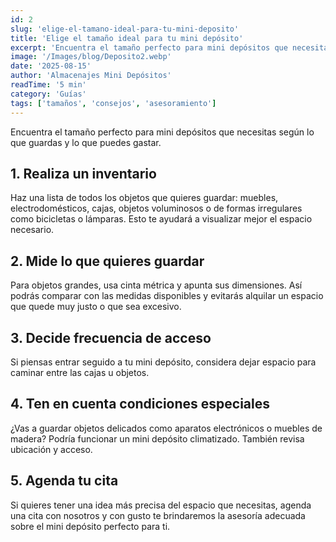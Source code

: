 ```yaml
---
id: 2
slug: 'elige-el-tamano-ideal-para-tu-mini-deposito'
title: 'Elige el tamaño ideal para tu mini depósito'
excerpt: 'Encuentra el tamaño perfecto para mini depósitos que necesitas según lo que guardas y lo que puedes gastar.'
image: '/Images/blog/Deposito2.webp'
date: '2025-08-15'
author: 'Almacenajes Mini Depósitos'
readTime: '5 min'
category: 'Guías'
tags: ['tamaños', 'consejos', 'asesoramiento']
---
```


Encuentra el tamaño perfecto para mini depósitos que necesitas según lo que guardas y lo que puedes gastar.

## 1. Realiza un inventario

Haz una lista de todos los objetos que quieres guardar: muebles, electrodomésticos, cajas, objetos voluminosos o de formas irregulares como bicicletas o lámparas. Esto te ayudará a visualizar mejor el espacio necesario.

## 2. Mide lo que quieres guardar

Para objetos grandes, usa cinta métrica y apunta sus dimensiones. Así podrás comparar con las medidas disponibles y evitarás alquilar un espacio que quede muy justo o que sea excesivo.

## 3. Decide frecuencia de acceso

Si piensas entrar seguido a tu mini depósito, considera dejar espacio para caminar entre las cajas u objetos.

## 4. Ten en cuenta condiciones especiales

¿Vas a guardar objetos delicados como aparatos electrónicos o muebles de madera? Podría funcionar un mini depósito climatizado. También revisa ubicación y acceso.

## 5. Agenda tu cita

Si quieres tener una idea más precisa del espacio que necesitas, agenda una cita con nosotros y con gusto te brindaremos la asesoría adecuada sobre el mini depósito perfecto para ti.
